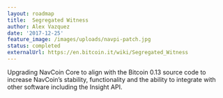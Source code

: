 ```yaml
---
layout: roadmap
title:  Segregated Witness
author: Alex Vazquez
date: '2017-12-25'
feature_image: /images/uploads/navpi-patch.jpg
status: completed
externalUrl: https://en.bitcoin.it/wiki/Segregated_Witness
---
```


Upgrading NavCoin Core to align with the Bitcoin 0.13 source code to increase NavCoin’s stability, functionality and the ability to integrate with other software including the Insight API.
